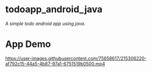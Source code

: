 # todoapp_android_java
_A simple todo android app using java_.

# App Demo
https://user-images.githubusercontent.com/75658617/215306220-af792c15-44a5-4b87-97a1-6751519b0500.mp4





